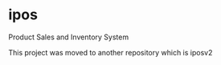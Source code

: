 # ipos
Product Sales and Inventory System

This project was moved to another repository which is iposv2
